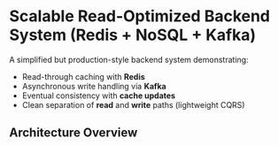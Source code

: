 # Scalable Read-Optimized Backend System (Redis + NoSQL + Kafka)

A simplified but production-style backend system demonstrating:
- Read-through caching with **Redis**
- Asynchronous write handling via **Kafka**
- Eventual consistency with **cache updates**
- Clean separation of **read** and **write** paths (lightweight CQRS)

## Architecture Overview



